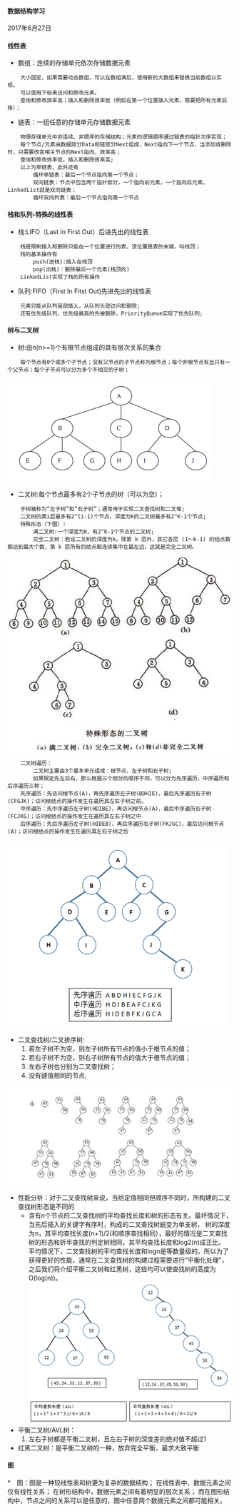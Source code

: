 #### 数据结构学习
2017年6月27日 

#### 线性表
* 数组：连续的存储单元依次存储数据元素
~~~
    大小固定，如果需要动态数组，可以在数组满后，使用新的大数组来替换当前数组以实现。
    可以使用下标来访问和修改元素。
    查询和修改效率高；插入和删除效率低（例如在第一个位置插入元素，需要把所有元素后移）；
~~~

* 链表：一组任意的存储单元存储数据元素
~~~
    物理存储单元中非连续、非顺序的存储结构；元素的逻辑顺序通过链表的指针次序实现；
    每个节点/元素由数据部分Data和链部分Next组成，Next指向下一个节点，当添加或删除时，只需要改变相关节点的Next指向，效率高；
    查询和修改效率低，插入和删除效率高;
    以上为单链表，此外还有
        循环单链表：最后一个节点指向第一个节点；
        双向链表：节点中包含两个指针部分，一个指向前元素，一个指向后元素，LinkedList就是双向链表；
        循环双向列表：最后一个节点指向第一个节点
~~~

#### 栈和队列-特殊的线性表
* 栈:LIFO（Last In First Out）后进先出的线性表
~~~
    栈是限制插入和删除只能在一个位置进行的表，该位置是表的末端，叫栈顶；
    栈的基本操作有
        push(进栈):插入在栈顶
        pop(出栈)：删除最后一个元素(栈顶的)
    LinkedList实现了栈的所有操作
~~~
* 队列:FIFO（First In Fitst Out)先进先出的线性表
~~~
    元素只能从队列尾部插入，从队列头部访问和删除;
    还有优先级队列，优先级最高的先被删除，PriorityQueue实现了优先队列;
~~~

#### 树与二叉树
* 树:由n(n>=1)个有限节点组成的具有层次关系的集合
~~~
    每个节点有0个或多个子节点；没有父节点的子节点称为根节点；每个非根节点有且只有一个父节点；每个子节点可以分为多个不相交的子树；
~~~
![](img/2.png)
* 二叉树:每个节点最多有2个子节点的树（可以为空）；
~~~
    子树被称为“左子树”和“右子树”；通常用于实现二叉查找树和二叉堆;
    二叉树的第i层最多有2^(i-1)个节点，深度为K的二叉树最多有2^K-1个节点;
    特殊形态（下图）:
        满二叉树:一个深度为K，有2^K-1个节点的二叉树;
        完全二叉树：若设二叉树的深度为k，除第 k 层外，其它各层 (1～k-1) 的结点数都达到最大个数，第 k 层所有的结点都连续集中在最左边，这就是完全二叉树。
~~~
![](img/1.jpg)
~~~
    二叉树遍历：
        二叉树主要由3个基本单元组成：根节点、左子树和右子树;
        如果限定先左后右，那么根据三个部分的顺序不同，可以分为先序遍历、中序遍历和后序遍历三种；
    先序遍历：先访问根节点(A)，再先序遍历左子树(BDHIE)，最后先序遍历右子树(CFGJK)；访问根结点的操作发生在遍历其左右子树之前。
    中序遍历：先中序遍历左子树(HDIBE)，再访问根节点(A)，最后中序遍历右子树(FCJKG)；访问根结点的操作发生在遍历其左右子树之中
    后序遍历：先后序遍历左子树(HIDEB)，再后序遍历右子树(FKJGC)，最后访问根节点(A)；访问根结点的操作发生在遍历其左右子树之后
~~~
![](img/3.png)
* 二叉查找树/二叉排序树:
    1. 若左子树不为空，则左子树所有节点的值小于根节点的值；
    2. 若右子树不为空，则右子树所有节点的值大于根节点的值；
    3. 左右子树也分别为二叉查找树；
    4. 没有键值相同的节点.
    
![](img/4.png)
* 性能分析：对于二叉查找树来说，当给定值相同但顺序不同时，所构建的二叉查找树形态是不同的
    * 含有n个节点的二叉查找树的平均查找长度和树的形态有关。最坏情况下，当先后插入的关键字有序时，构成的二叉查找树蜕变为单支树，
    树的深度为n，其平均查找长度(n+1)/2(和顺序查找相同），最好的情况是二叉查找树的形态和折半查找的判定树相同，其平均查找长度和log2(n)成正比。
    平均情况下，二叉查找树的平均查找长度和logn是等数量级的，所以为了获得更好的性能，通常在二叉查找树的构建过程需要进行“平衡化处理”，
    之后我们将介绍平衡二叉树和红黑树，这些均可以使查找树的高度为O(log(n))。
![](img/5.png)
* 平衡二叉树/AVL树：
    1. 左右子树都是平衡二叉树，且左右子树的深度差的绝对值不超过1
* 红黑二叉树：是平衡二叉树的一种，放弃完全平衡，最求大致平衡

#### 图
*　图：图是一种较线性表和树更为复杂的数据结构；
在线性表中，数据元素之间仅有线性关系；
在树形结构中，数据元素之间有着明显的层次关系；
而在图形结构中，节点之间的关系可以是任意的，图中任意两个数据元素之间都可能相关。
    

